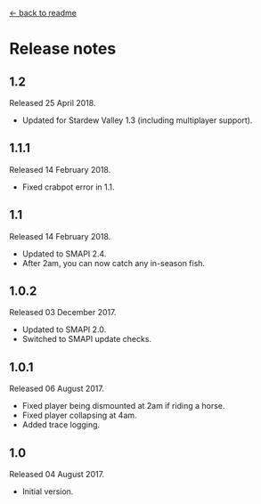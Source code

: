 ﻿[← back to readme](README.md)

# Release notes
## 1.2
Released 25 April 2018.

* Updated for Stardew Valley 1.3 (including multiplayer support).

## 1.1.1
Released 14 February 2018.

* Fixed crabpot error in 1.1.

## 1.1
Released 14 February 2018.

* Updated to SMAPI 2.4.
* After 2am, you can now catch any in-season fish.

## 1.0.2
Released 03 December 2017.

* Updated to SMAPI 2.0.
* Switched to SMAPI update checks.

## 1.0.1
Released 06 August 2017.

* Fixed player being dismounted at 2am if riding a horse.
* Fixed player collapsing at 4am.
* Added trace logging.

## 1.0
Released 04 August 2017.

* Initial version.
